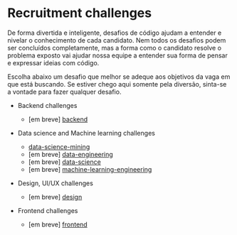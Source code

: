 # Recruitment challenges

De forma divertida e inteligente, desafios de código ajudam a entender e nivelar o conhecimento de cada candidato.
Nem todos os desafios podem ser concluídos completamente, mas a forma como o candidato resolve o problema exposto
vai ajudar nossa equipe a entender sua forma de pensar e expressar ideias com código.

Escolha abaixo um desafio que melhor se adeque aos objetivos da vaga em que está buscando.
Se estiver chego aqui somente pela diversão, sinta-se a vontade para fazer qualquer desafio.  
    
* Backend challenges
  - [em breve] [backend](backend)

* Data science and Machine learning challenges
  - [data-science-mining](data-science-mining)
  - [em breve] [data-engineering](data-engineering)
  - [em breve] [data-science](data-science)
  - [em breve] [machine-learning-engineering](machine-learning-engineering)

* Design, UI/UX challenges      
  - [em breve] [design](design)

* Frontend challenges
  - [em breve] [frontend](frontend)
